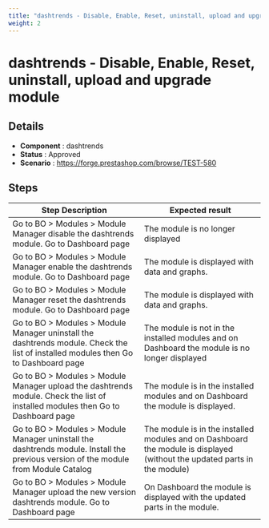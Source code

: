 ```yaml
---
title: "dashtrends - Disable, Enable, Reset, uninstall, upload and upgrade module"
weight: 2
---
```


# dashtrends - Disable, Enable, Reset, uninstall, upload and upgrade module
## Details
* **Component** : dashtrends
* **Status** : Approved
* **Scenario** : https://forge.prestashop.com/browse/TEST-580

## Steps
| Step Description | Expected result |
| ----- | ----- |
| Go to BO > Modules > Module Manager disable the dashtrends module. Go to Dashboard page | The module is no longer displayed |
| Go to BO > Modules > Module Manager enable the dashtrends module. Go to Dashboard page | The module is displayed with data and graphs. |
| Go to BO > Modules > Module Manager reset the dashtrends module. Go to Dashboard page | The module is displayed with data and graphs. |
| Go to BO > Modules > Module Manager uninstall the dashtrends module. Check the list of installed modules then Go to Dashboard page | The module is not in the installed modules and on Dashboard the module is no longer displayed |
| Go to BO > Modules > Module Manager upload the dashtrends module. Check the list of installed modules then Go to Dashboard page | The module is in the installed modules and on Dashboard the module is displayed. |
| Go to BO > Modules > Module Manager uninstall the dashtrends module. Install the previous version of the module from Module Catalog | The module is in the installed modules and on Dashboard the module is displayed (without the updated parts in the module) |
| Go to BO > Modules > Module Manager upload the new version dashtrends module. Go to Dashboard page | On Dashboard the module is displayed with the updated parts in the module. |